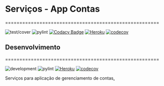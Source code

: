 # Serviços - App Contas
======================================================

![test/cover](https://github.com/ggarciabas/contas-bckgrd/workflows/action/badge.svg)
![pylint](https://github.com/ggarciabas/contas-bckgrd/workflows/pylint/badge.svg)
[![Codacy Badge](https://api.codacy.com/project/badge/Grade/cc3c105733774581a8f3c92cc3fc0c50)](https://app.codacy.com/manual/ggarciabas/contas-bckend?utm_source=github.com&utm_medium=referral&utm_content=ggarciabas/contas-bckend&utm_campaign=Badge_Grade_Dashboard)
[![Heroku](https://heroku-badge.herokuapp.com/?app=contas-bckend&style=flat)](https://contas-bckend.herokuapp.com)
[![codecov](https://codecov.io/gh/ggarciabas/contas-bckend/branch/master/graph/badge.svg)](https://codecov.io/gh/ggarciabas/contas-bckend/branch/master)

## Desenvolvimento
======================================================

![development](https://github.com/ggarciabas/contas-bckgrd/workflows/dev/badge.svg)
![pylint](https://github.com/ggarciabas/contas-bckgrd/workflows/pylint_dev/badge.svg)
[![Heroku](https://heroku-badge.herokuapp.com/?app=contas-bckend&style=flat)](https://contas-bckend.herokuapp.com)
[![codecov](https://codecov.io/gh/ggarciabas/contas-bckend/branch/dev/graph/badge.svg)](https://codecov.io/gh/ggarciabas/contas-bckend/branch/dev)


Serviços para aplicação de gerenciamento de contas[.](https://repo-analytics.github.io/ggarciabas/contas-bckgrd/traffic)
